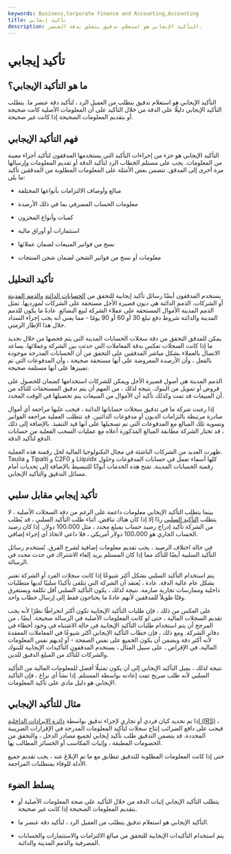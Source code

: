 ```yaml
---
keywords: Business,Corporate Finance and Accounting,Accounting
title: تأكيد إيجابي
description: التأكيد الإيجابي هو استعلام تدقيق يتعلق بدقة العنصر.
---
```


# تأكيد إيجابي
## ما هو التأكيد الإيجابي؟

التأكيد الإيجابي هو استعلام تدقيق يتطلب من العميل الرد ، لتأكيد دقة عنصر ما. يتطلب التأكيد الإيجابي دليلًا على الدقة من خلال التأكيد على أن المعلومات الأصلية كانت صحيحة أو بتقديم المعلومات الصحيحة إذا كانت غير صحيحة.

## فهم التأكيد الإيجابي

التأكيد الإيجابي هو جزء من إجراءات التأكيد التي يستخدمها المدققون لتأكيد أجزاء معينة من المعلومات. يجب على مستلم الخطاب الرد لتأكيد الدقة أو تقديم المعلومات وإرسالها مرة أخرى إلى المدقق. تتضمن بعض الأمثلة على المعلومات المطلوبة من المدققين تأكيد ما يلي:

- مبالغ وأوصاف الالتزامات بأنواعها المختلفة

- معلومات الحساب المصرفي بما في ذلك الأرصدة

- كميات وأنواع المخزون

- استثمارات أو أوراق مالية

- نسخ من فواتير المبيعات لضمان عملائها

- معلومات أو نسخ من فواتير الشحن لضمان شحن المنتجات

## تأكيد التحليل

يستخدم المدققون أيضًا رسائل تأكيد إيجابية للتحقق من [الحسابات الدائنة](/accountspayable) [والذمم المدينة](/accountsreceivable) أو الشركات. الذمم الدائنة هي ديون قصيرة الأجل مستحقة على الشركات لمورديها. تمثل الذمم المدينة الأموال المستحقة على عملاء الشركة لبيع البضائع. عادةً ما يكون للذمم المدينة والدائنة شروط دفع تبلغ 30 أو 60 أو 90 يومًا - مما يعني أنه يجب إجراء السداد خلال هذا الإطار الزمني.

يمكن للمدقق التحقق من دقة سجلات الحسابات المدينة التي يتم فحصها من خلال تحديد ما إذا كانت السجلات تعكس بدقة المعاملات التي حدثت بين الشركة وعملائها. يساعد الاتصال بالعملاء بشكل مباشر المدققين على التحقق من أن الحسابات المدرجة موجودة بالفعل ، وأن الأرصدة المعروضة على أنها مستحقة صحيحة ، وأن المدفوعات التي تم تمييزها على أنها مستلمة صحيحة.

الذمم المدينة هي أصول قصيرة الأجل ويمكن للشركات استخدامها كضمان للحصول على قروض أو تمويل من البنوك. نتيجة لذلك ، من المهم أن يتم تدقيق المستحقات للتأكد من أن المبيعات قد تمت وكذلك تأكيد أن الأموال من المبيعات يتم تحصيلها في الوقت المحدد.

إذا رغبت شركة ما في تدقيق سجلات حساباتها الدائنة ، فيجب عليها مراجعة أي أموال صادرة مرتبطة بالتزامات الديون أو مدفوعات الدائنين. قد تتطلب العملية مراجعة الفواتير وتسوية تلك المبالغ مع المدفوعات التي تم تسجيلها على أنها قيد التنفيذ. بالإضافة إلى ذلك ، قد تختار الشركة مطابقة المبالغ المذكورة أعلاه مع عمليات السحب الفعلية من حسابات الدفع لتأكيد الدقة.

ظهرت العديد من الشركات الناشئة في مجال التكنولوجيا المالية لحل رقمنة هذه العملية. Taulia و Tipalti و C2F0 و Liquidx كلها أسماء تعمل في حسابات المدفوعات وحلول رقمنة الحسابات المدينة. تفتح هذه الخدمات أبوابًا للتبسيط بالإضافة إلى تحديات أمام مسائل التدقيق والتأكيد الإيجابي.

## تأكيد إيجابي مقابل سلبي

بينما يتطلب التأكيد الإيجابي معلومات داعمة على الرغم من دقة السجلات الأصلية ، لا يتطلب [التأكيد السلبي](/negative-confirmation) ردًا إلا إذا كان هناك تناقض. أثناء طلب التأكيد السلبي ، قد يُطلب من الشركة تأكيد إدراج رصيد حساب بمبلغ محدد ، مثل 100،000 دولار. إذا كان رصيد الحساب الجاري هو 100،000 دولار أمريكي ، فلا داعي لاتخاذ أي إجراء إضافي.

في حالة اختلاف الرصيد ، يجب تقديم معلومات إضافية لشرح الفرق. تُستخدم رسائل التأكيد السلبية أيضًا للتأكد مما إذا كان المستلم يريد إلغاء الاشتراك في حدث محدد في الرسالة.

يتم استخدام التأكيد السلبي بشكل أكثر شيوعًا إذا كانت سجلات الفرد أو الشركة تعتبر بشكل عام عالية الدقة. عادة ، يُعتقد أن الشركة التي تتلقى تأكيدًا سلبيًا لديها متطلبات داخلية وممارسات تجارية صارمة. نتيجة لذلك ، يكون التأكيد السلبي أقل تكلفة ويستغرق وقتًا طويلاً للمدققين لأنهم عادةً ما يحتاجون فقط إلى إرسال خطاب واحد.

على العكس من ذلك ، فإن طلبات التأكيد الإيجابية تكون أكثر انخراطًا نظرًا لأنه يجب تقديم السجلات المالية ، حتى لو كانت المعلومات الأصلية في الرسالة صحيحة. أيضًا ، من المرجح أن يتم استخدام طلبات التأكيد الإيجابية في حالة الاشتباه في وجود أخطاء في دفاتر الشركة. ومع ذلك ، فإن خطاب التأكيد الإيجابي أكثر شيوعًا في المعاملات المعقدة لأنه أكثر دقة ويضمن أن يكون الجميع على نفس الصفحة - أو لديهم نفس المعلومات المالية. في الإقراض ، على سبيل المثال ، يستخدم المدققون التأكيدات الإيجابية للبنوك والشركات للتأكد من المبلغ الدقيق للدين.

نتيجة لذلك ، يميل التأكيد الإيجابي إلى أن يكون تمثيلًا أفضل للمعلومات المالية من التأكيد السلبي لأنه طلب صريح تمت إعادته بواسطة المستلم. إذا نشأ أي نزاع ، فإن التأكيد الإيجابي هو دليل مادي على تأكيد المعلومات.

## مثال للتأكيد الإيجابي

إذا تم تحديد كيان فردي أو تجاري لإجراء تدقيق بواسطة [دائرة الإيرادات الداخلية (IRS)](/irs) ، فيجب على دافع الضرائب إنتاج سجلات لتأكيد المعلومات المدرجة في الإقرارات الضريبية المحددة. قد يتضمن التدقيق طلب تأكيد إيجابي لجميع مصادر الدخل ، والتحقق من الخصومات المطبقة ، وإثبات المكاسب أو الخسائر المطالب بها.

حتى إذا كانت المعلومات المطلوبة للتدقيق تتطابق مع ما تم الإبلاغ عنه ، يجب تقديم جميع الأدلة للوفاء بمتطلبات المراجعة.

## يسلط الضوء

- يتطلب التأكيد الإيجابي إثبات الدقة من خلال التأكيد على صحة المعلومات الأصلية أو بتقديم المعلومات الصحيحة إذا كانت غير صحيحة.

- التأكيد الإيجابي هو استعلام تدقيق يتطلب من العميل الرد ، لتأكيد دقة عنصر ما.

- يتم استخدام التأكيدات الإيجابية للتحقق من مبالغ الالتزامات والاستثمارات والحسابات المصرفية والذمم المدينة والدائنة.

